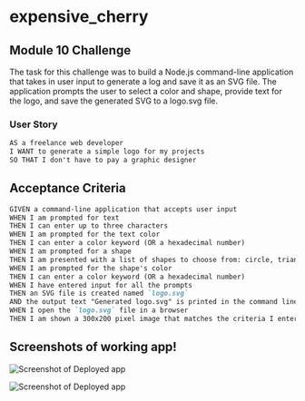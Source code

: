 # expensive_cherry

## Module 10 Challenge

The task for this challenge was to build a Node.js command-line application that takes in user input to generate a log and save it as an SVG file. The application prompts the user to select a color and shape, provide text for the logo, and save the generated SVG to a logo.svg file.

### User Story

```md
AS a freelance web developer
I WANT to generate a simple logo for my projects
SO THAT I don't have to pay a graphic designer
```

## Acceptance Criteria

```md
GIVEN a command-line application that accepts user input
WHEN I am prompted for text
THEN I can enter up to three characters
WHEN I am prompted for the text color
THEN I can enter a color keyword (OR a hexadecimal number)
WHEN I am prompted for a shape
THEN I am presented with a list of shapes to choose from: circle, triangle, and square
WHEN I am prompted for the shape's color
THEN I can enter a color keyword (OR a hexadecimal number)
WHEN I have entered input for all the prompts
THEN an SVG file is created named `logo.svg`
AND the output text "Generated logo.svg" is printed in the command line
WHEN I open the `logo.svg` file in a browser
THEN I am shown a 300x200 pixel image that matches the criteria I entered
```

## Screenshots of working app!

![Screenshot of Deployed app](svg_answers_screenshot.png)

![Screenshot of Deployed app](svg_tests_screenshot.png)
